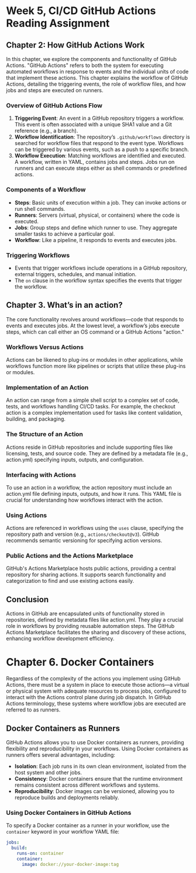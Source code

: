 # Week 5, CI/CD GitHub Actions Reading Assignment

## Chapter 2: How GitHub Actions Work

In this chapter, we explore the components and functionality of GitHub Actions. "GitHub Actions" refers to both the system for executing automated workflows in response to events and the individual units of code that implement these actions. This chapter explains the workflow of GitHub Actions, detailing the triggering events, the role of workflow files, and how jobs and steps are executed on runners.

### Overview of GitHub Actions Flow

1. **Triggering Event**: An event in a GitHub repository triggers a workflow. This event is often associated with a unique SHA1 value and a Git reference (e.g., a branch).
2. **Workflow Identification**: The repository’s `.github/workflows` directory is searched for workflow files that respond to the event type. Workflows can be triggered by various events, such as a push to a specific branch.
3. **Workflow Execution**: Matching workflows are identified and executed. A workflow, written in YAML, contains jobs and steps. Jobs run on runners and can execute steps either as shell commands or predefined actions.

### Components of a Workflow

- **Steps**: Basic units of execution within a job. They can invoke actions or run shell commands.
- **Runners**: Servers (virtual, physical, or containers) where the code is executed.
- **Jobs**: Group steps and define which runner to use. They aggregate smaller tasks to achieve a particular goal.
- **Workflow**: Like a pipeline, it responds to events and executes jobs.

### Triggering Workflows

- Events that trigger workflows include operations in a GitHub repository, external triggers, schedules, and manual initiation.
- The `on` clause in the workflow syntax specifies the events that trigger the workflow.


## Chapter 3. What’s in an action?

The core functionality revolves around workflows—code that responds to events and executes jobs. At the lowest level, a workflow’s jobs execute steps, which can call either an OS command or a GitHub Actions "action."

### Workflows Versus Actions

Actions can be likened to plug-ins or modules in other applications, while workflows function more like pipelines or scripts that utilize these plug-ins or modules.

### Implementation of an Action

An action can range from a simple shell script to a complex set of code, tests, and workflows handling CI/CD tasks. For example, the checkout action is a complex implementation used for tasks like content validation, building, and packaging.

### The Structure of an Action

Actions reside in GitHub repositories and include supporting files like licensing, tests, and source code. They are defined by a metadata file (e.g., action.yml) specifying inputs, outputs, and configuration.

### Interfacing with Actions

To use an action in a workflow, the action repository must include an action.yml file defining inputs, outputs, and how it runs. This YAML file is crucial for understanding how workflows interact with the action.

### Using Actions

Actions are referenced in workflows using the `uses` clause, specifying the repository path and version (e.g., `actions/checkout@v3`). GitHub recommends semantic versioning for specifying action versions.

### Public Actions and the Actions Marketplace

GitHub's Actions Marketplace hosts public actions, providing a central repository for sharing actions. It supports search functionality and categorization to find and use existing actions easily.

## Conclusion

Actions in GitHub are encapsulated units of functionality stored in repositories, defined by metadata files like action.yml. They play a crucial role in workflows by providing reusable automation steps. The GitHub Actions Marketplace facilitates the sharing and discovery of these actions, enhancing workflow development efficiency.


# Chapter 6. Docker Containers

Regardless of the complexity of the actions you implement using GitHub Actions, there must be a system in place to execute those actions—a virtual or physical system with adequate resources to process jobs, configured to interact with the Actions control plane during job dispatch. In GitHub Actions terminology, these systems where workflow jobs are executed are referred to as runners.

## Docker Containers as Runners

GitHub Actions allows you to use Docker containers as runners, providing flexibility and reproducibility in your workflows. Using Docker containers as runners offers several advantages, including:

- **Isolation**: Each job runs in its own clean environment, isolated from the host system and other jobs.
- **Consistency**: Docker containers ensure that the runtime environment remains consistent across different workflows and systems.
- **Reproducibility**: Docker images can be versioned, allowing you to reproduce builds and deployments reliably.

### Using Docker Containers in GitHub Actions

To specify a Docker container as a runner in your workflow, use the `container` keyword in your workflow YAML file:

```yaml
jobs:
  build:
    runs-on: container
    container:
      image: docker://your-docker-image:tag
